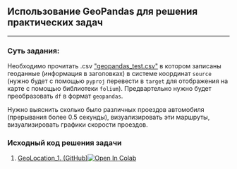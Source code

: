 ## Использование GeoPandas для решения практических задач
---

### Суть задания:
Необходимо прочитать .csv ["geopandas_test.csv"](https://raw.githubusercontent.com/Aynur19/Machine-Learning/main/data/geopandas/geopandas_test.csv) в котором записаны геоданные (информация в заголовках) в системе координат `source` (нужно будет с помощью `pyproj` перевести в `target` для отображения на карте с помощью библиотеки `folium`). Предвартельно нужно будет преобразовать `df` в формат `geopandas`.

Нужно выяснить сколько было различных проездов автомобиля (прерывания более 0.5 секунды), визуализировать эти маршруты, визуализировать графики скорости проездов.


### Исходный код решения задачи
1. [GeoLocation_1. (GitHub)](https://github.com/Aynur19/Machine-Learning/blob/main/Notebooks/GeoLocation/GeoLocation_1.ipynb)[![Open In Colab](https://colab.research.google.com/assets/colab-badge.svg)](https://colab.research.google.com/drive/1b6RcdCvVPmy7GB6MYM5vI8Sphy6v1Wyh?usp=sharing)
